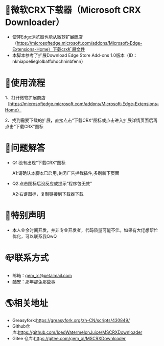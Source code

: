 # 🎯微软CRX下载器（Microsoft CRX Downloader）
* 使非Edge浏览器也能从微软扩展商店（https://microsoftedge.microsoft.com/addons/Microsoft-Edge-Extensions-Home）下载crx扩展文件
* 本脚本参考了扩展Download Edge Store Add-ons 1.0版本（ID：nkhiapoelieglolbaffohdchninbfenn）

# 📖使用流程
1、打开微软扩展商店（https://microsoftedge.microsoft.com/addons/Microsoft-Edge-Extensions-Home）

2、找到需要下载的扩展，直接点击“下载CRX”图标或点击进入扩展详情页面后再点击“下载CRX”图标

# 💊问题解答
* Q1:没有出现“下载CRX”图标

  A1:请确认本脚本已启用,关闭广告拦截插件,多刷新下页面

* Q2:点击图标后没反应或提示“程序包无效”

  A2:右键图标，复制链接到下载器下载

# 🔔特别声明
* 本人业余时间开发，并非专业开发者，代码质量可能不佳。如果有大佬想帮忙优化，可以联系我QwQ

# 📪联系方式
* 邮箱：gem_xl@petalmail.com
* 酷安：那年那兔那些事

# 🌎相关地址
* Greasyfork:https://greasyfork.org/zh-CN/scripts/430849/
* Github仓库:https://github.com/IcedWatermelonJuice/MSCRXDownloader
* Gitee 仓库:https://gitee.com/gem_xl/MSCRXDownloader
